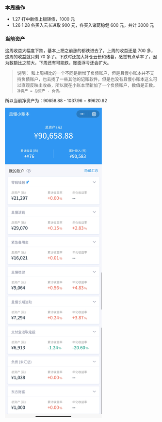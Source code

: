 ### 本周操作

- 1.27 打中新债上银转债，1000 元
- 1.26 1.28 各买入云长进取 900 元，各买入诸葛稳健 600 元，共计 3000 元

### 当前资产

这周收益大幅度下跌，基本上把之前涨的都跌进去了，上周的收益还是 700 多，这周的收益就只剩 70 多了。下跌时还加大补仓云长和诸葛，感觉有点草率了，因为数额比之前大，下周还有可能跌，账面浮亏还会扩大。

> 说明：
> 和上周相比的一个不同是新增了负债账户，但是且慢小账本并不支持负债账户，也去找了一些其他的记账软件，但是也没有且慢小账本这么可以直观反映出收益，所以就在小账本里新加了一个负债账户，数值是正数。`净资产 = 总资产 - 负债。`

所以当前净资产为：90658.88 - 1037.96 = 89620.92

![image](images/2021-01-30.jpeg)